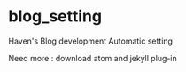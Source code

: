 # blog_setting
Haven's Blog development Automatic setting

Need more : download atom and jekyll plug-in
